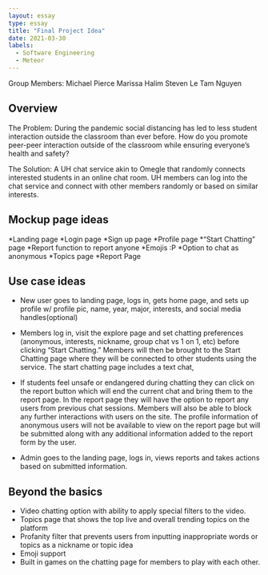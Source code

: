 ```yaml
---
layout: essay
type: essay
title: "Final Project Idea"
date: 2021-03-30
labels:
  - Software Engineering
  - Meteor
---
```

Group Members:
Michael Pierce
Marissa Halim
Steven Le
Tam Nguyen



## Overview

The Problem: During the pandemic social distancing has led to less student interaction outside the classroom than ever before. How do you promote peer-peer interaction outside of the classroom while ensuring everyone’s health and safety?

The Solution: A UH chat service akin to Omegle that randomly connects interested students in an online chat room. UH members can log into the chat service and connect with other members randomly or based on similar interests.

## Mockup page ideas

*Landing page
*Login page
*Sign up page
*Profile page
*“Start Chatting” page
  *Report function to report anyone 
  *Emojis :P
  *Option to chat as anonymous
*Topics page
*Report Page

## Use case ideas
* New user goes to landing page, logs in, gets home page, and sets up profile w/ profile pic, name, year, major, interests, and social media handles(optional)

* Members log in, visit the explore page and set chatting preferences (anonymous, interests, nickname, group chat vs 1 on 1, etc) before clicking “Start Chatting.” Members will then be brought to the Start Chatting page where they will be connected to other students using the service. The start chatting page includes a text chat, 

* If students feel unsafe or endangered during chatting they can click on the report button which will end the current chat and bring them to the report page. In the report page they will have the option to report any users from previous chat sessions. Members will also be able to block any further interactions with users on the site. The profile information of anonymous users will not be available to view on the report page but will be submitted along with any additional information added to the report form by the user.

* Admin goes to the landing page, logs in, views reports and takes actions based on submitted information.

## Beyond the basics
* Video chatting option with ability to apply special filters to the video.
* Topics page that shows the top live and overall trending topics on the platform
* Profanity filter that prevents users from inputting inappropriate words or topics as a nickname or topic idea
* Emoji support
* Built in games on the chatting page for members to play with each other.

